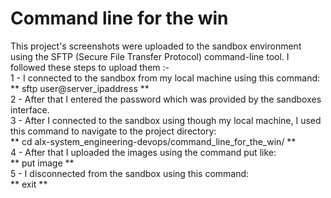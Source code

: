 # Command line for the win

This project's screenshots were uploaded to the sandbox environment using the SFTP (Secure File Transfer Protocol) command-line tool. I followed these steps to upload them :-  
	1 - I connected to the sandbox from my local machine using this command:  
		** sftp user@server_ipaddress **  
	2 - After that I entered the password which was provided by the sandboxes interface.  
	3 - After I connected to the sandbox using though my local machine, I used this command to navigate to the project directory:  
		** cd alx-system_engineering-devops/command_line_for_the_win/ **  
	4 - After that I uploaded the images using the command put like:  
		** put image **  
	5 - I disconnected from the sandbox using this command:  
		** exit **  
